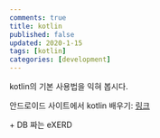 ```yaml
---
comments: true
title: kotlin
published: false
updated: 2020-1-15
tags: [kotlin]
categories: [development]
---
```

kotlin의 기본 사용법을 익혀 봅시다.



안드로이드 사이트에서 kotlin 배우기: [링크](https://developer.android.com/kotlin/learn)

\+ DB 짜는 eXERD

